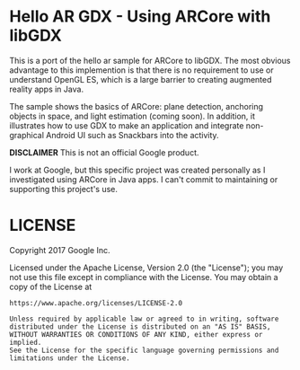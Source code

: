 # Hello AR GDX - Using ARCore with libGDX

This is a port of the hello ar sample for ARCore to libGDX.
The most obvious advantage to this implemention is that there
is no requirement to use or understand OpenGL ES, which is
a large barrier to creating augmented reality apps in Java.

The sample shows the basics of ARCore: plane detection, anchoring objects
in space, and light estimation (coming soon).  In addition, it illustrates
how to use GDX to make an application and integrate non-graphical Android
UI such as Snackbars into the activity.

__DISCLAIMER__
This is not an official Google product.

I work at Google, but this specific project was created personally
as I investigated using ARCore in Java apps.  I can't commit to maintaining
or supporting this project's use.


# LICENSE
Copyright 2017 Google Inc.

Licensed under the Apache License, Version 2.0 (the "License");
you may not use this file except in compliance with the License.
You may obtain a copy of the License at

    https://www.apache.org/licenses/LICENSE-2.0

    Unless required by applicable law or agreed to in writing, software
    distributed under the License is distributed on an "AS IS" BASIS,
    WITHOUT WARRANTIES OR CONDITIONS OF ANY KIND, either express or implied.
    See the License for the specific language governing permissions and
    limitations under the License.
